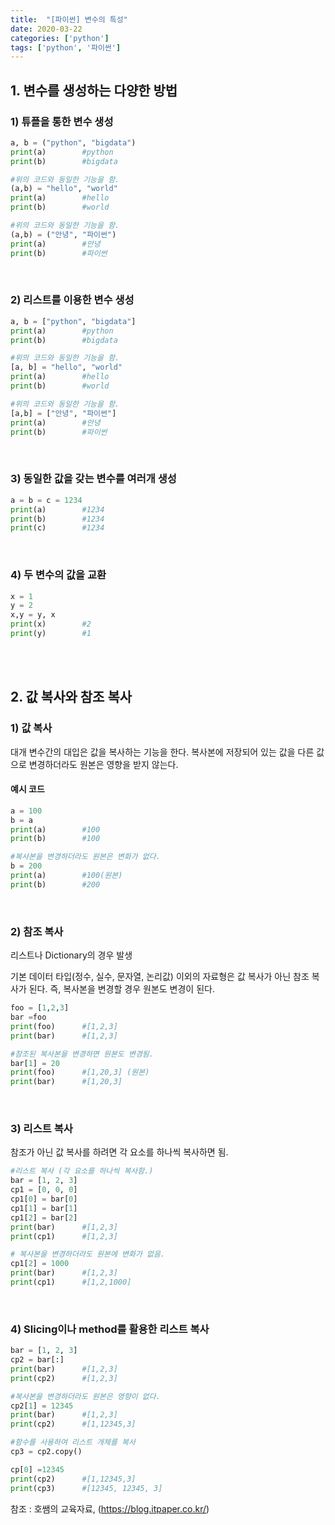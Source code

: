 ```yaml
---
title:  "[파이썬] 변수의 특성"
date: 2020-03-22
categories: ['python']
tags: ['python', '파이썬']
---
```

## 1. 변수를 생성하는 다양한 방법

### 1) 튜플을 통한 변수 생성

```python
a, b = ("python", "bigdata")
print(a)        #python
print(b)        #bigdata

#위의 코드와 동일한 기능을 함.
(a,b) = "hello", "world"
print(a)        #hello
print(b)        #world

#위의 코드와 동일한 기능을 함.
(a,b) = ("안녕", "파이썬")
print(a)        #안녕
print(b)        #파이썬
```
<br>

### 2) 리스트를 이용한 변수 생성

```python
a, b = ["python", "bigdata"]
print(a)        #python
print(b)        #bigdata

#위의 코드와 동일한 기능을 함.
[a, b] = "hello", "world"
print(a)        #hello
print(b)        #world

#위의 코드와 동일한 기능을 함.
[a,b] = ["안녕", "파이썬"]
print(a)        #안녕
print(b)        #파이썬
```
<br>

### 3) 동일한 값을 갖는 변수를 여러개 생성

```python
a = b = c = 1234
print(a)        #1234
print(b)        #1234
print(c)        #1234

```
<br>

### 4) 두 변수의 값을 교환

```python
x = 1
y = 2
x,y = y, x
print(x)        #2
print(y)        #1
```

<br><br>

## 2. 값 복사와 참조 복사

### 1) 값 복사

대개 변수간의 대입은 값을 복사하는 기능을 한다.
복사본에 저장되어 있는 값을 다른 값으로 변경하더라도 원본은 영향을 받지 않는다.

#### 예시 코드

```python
a = 100
b = a
print(a)        #100
print(b)        #100

#복사본을 변경하더라도 원본은 변화가 없다.
b = 200
print(a)        #100(원본)
print(b)        #200
```

<br>

### 2) 참조 복사

리스트나 Dictionary의 경우 발생

기본 데이터 타입(정수, 실수, 문자열, 논리값) 이외의 자료형은 값 복사가 아닌 참조 복사가 된다. 즉, 복사본을 변경할 경우 원본도 변경이 된다.

```python
foo = [1,2,3]
bar =foo
print(foo)      #[1,2,3]
print(bar)      #[1,2,3]

#참조된 복사본을 변경하면 원본도 변경됨.
bar[1] = 20
print(foo)      #[1,20,3] (원본)
print(bar)      #[1,20,3]
```

<br>

### 3) 리스트 복사

참조가 아닌 값 복사를 하려면 각 요소를 하나씩 복사하면 됨.

```python
#리스트 복사 (각 요소를 하나씩 복사함.)
bar = [1, 2, 3]
cp1 = [0, 0, 0]
cp1[0] = bar[0]
cp1[1] = bar[1]
cp1[2] = bar[2]
print(bar)      #[1,2,3]
print(cp1)      #[1,2,3]

# 복사본을 변경하더라도 원본에 변화가 없음.
cp1[2] = 1000
print(bar)      #[1,2,3]
print(cp1)      #[1,2,1000]
```
<br>

### 4) Slicing이나 method를 활용한 리스트 복사

```python
bar = [1, 2, 3]
cp2 = bar[:]
print(bar)      #[1,2,3]
print(cp2)      #[1,2,3]

#복사본을 변경하더라도 원본은 영향이 없다.
cp2[1] = 12345
print(bar)      #[1,2,3]
print(cp2)      #[1,12345,3]

#함수를 사용하여 리스트 개체를 복사
cp3 = cp2.copy()

cp[0] =12345
print(cp2)      #[1,12345,3]
print(cp3)      #[12345, 12345, 3]
```

참조 : 호쌤의 교육자료, (<https://blog.itpaper.co.kr/>)